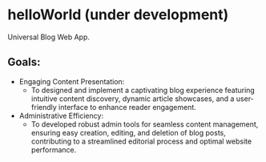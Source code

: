 # helloWorld (under development)
Universal Blog Web App.

## Goals:
- Engaging Content Presentation:
  - To designed and implement a captivating blog experience featuring intuitive content discovery, dynamic article showcases, and a user-friendly interface to enhance reader engagement.
- Administrative Efficiency:
  - To developed robust admin tools for seamless content management, ensuring easy creation, editing, and deletion of blog posts, contributing to a streamlined editorial process and optimal website performance.
